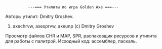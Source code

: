 ﻿              ---=== Утилиты по игре Golden Axe ===---

Авторы утилит: Dmitry Groshev.

1. axechrvw, axesprvw, axeunp (c) Dmitry Groshev

Просмотр файлов CHR и MAP, SPR, распаковщик ресурсов и утилита для работы с палитрой. Исходный код: ассемблер, паскаль.